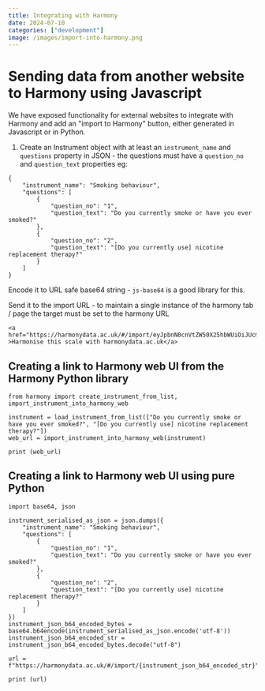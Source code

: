 ```yaml
---
title: Integrating with Harmony
date: 2024-07-10
categories: ["development"]
image: /images/import-into-harmony.png
---
```


# Sending data from another website to Harmony using Javascript

We have exposed functionality for external websites to integrate with Harmony and add an "import to Harmony" button, either generated in Javascript or in Python.

1. Create an Instrument object with at least an `instrument_name` and `questions` property in JSON - the questions must have a `question_no` and `question_text` properties eg:

```
{
    "instrument_name": "Smoking behaviour",
    "questions": [
        {
            "question_no": "1",
            "question_text": "Do you currently smoke or have you ever smoked?"
        },
        {
            "question_no": "2",
            "question_text": "[Do you currently use] nicotine replacement therapy?"
        }
    ]
}
```

Encode it to URL safe base64 string - `js-base64` is a good library for this.

Send it to the import URL - to maintain a single instance of the harmony tab / page the target must be set to the harmony URL

```
<a href="https://harmonydata.ac.uk/#/import/eyJpbnN0cnVtZW50X25hbWUiOiJUcmVhdG1lbnQgLSBtZWRpY2F0aW9uIiwicXVlc3Rpb25zIjpbeyJxdWVzdGlvbl9ubyI6IjEiLCJxdWVzdGlvbl90ZXh0IjoiSGF2ZSB5b3UgZXZlciB0YWtlbiBhbnRpLWRlcHJlc3NhbnRzPyJ9XX0" >Harmonise this scale with harmonydata.ac.uk</a>
```

## Creating a link to Harmony web UI from the Harmony Python library



```
from harmony import create_instrument_from_list, import_instrument_into_harmony_web

instrument = load_instrument_from_list(["Do you currently smoke or have you ever smoked?", "[Do you currently use] nicotine replacement therapy?"])
web_url = import_instrument_into_harmony_web(instrument)

print (web_url)
```

## Creating a link to Harmony web UI using pure Python


```
import base64, json

instrument_serialised_as_json = json.dumps({
    "instrument_name": "Smoking behaviour",
    "questions": [
        {
            "question_no": "1",
            "question_text": "Do you currently smoke or have you ever smoked?"
        },
        {
            "question_no": "2",
            "question_text": "[Do you currently use] nicotine replacement therapy?"
        }
    ]
})
instrument_json_b64_encoded_bytes = base64.b64encode(instrument_serialised_as_json.encode('utf-8'))
instrument_json_b64_encoded_str = instrument_json_b64_encoded_bytes.decode("utf-8")

url = f"https://harmonydata.ac.uk/#/import/{instrument_json_b64_encoded_str}"

print (url)
```
